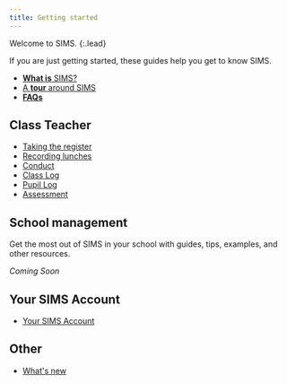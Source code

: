 ```yaml
---
title: Getting started
---
```


Welcome to SIMS.
{:.lead}

If you are just getting started, these guides help you get to know SIMS.

* [**What is** SIMS?](getting-started/welcome-to-sims)
* [A **tour** around SIMS](getting-started/navigation)
* [**FAQs**](getting-started/FAQs)

## Class Teacher

* [Taking the register](classteacher/clog/take-register)
* [Recording lunches](classteacher/clog/dinner-register)
* [Conduct](classteacher/clog/conduct)
* [Class Log](classteacher/clog/)
* [Pupil Log](classteacher/plog/)
* [Assessment](classteacher/assessment/)

## School management

Get the most out of SIMS in your school with guides, tips, examples, and other resources.

*Coming Soon*

## Your SIMS Account

* [Your SIMS Account](accounts/)

## Other


* [What's new](whats-new/)

